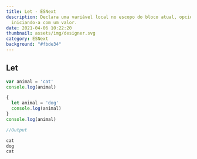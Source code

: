 ```yaml
---
title: Let - ESNext
description: Declara uma variável local no escopo do bloco atual, opcionalmente
  iniciando-a com um valor.
date: 2021-04-06 10:22:20
thumbnail: assets/img/designer.svg
category: ESNext
background: "#fbde34"
---
```

## Let 

```javascript
var animal = 'cat'
console.log(animal)

{
  let animal = 'dog'
  console.log(animal)
}
console.log(animal)

//Output

cat
dog
cat
```